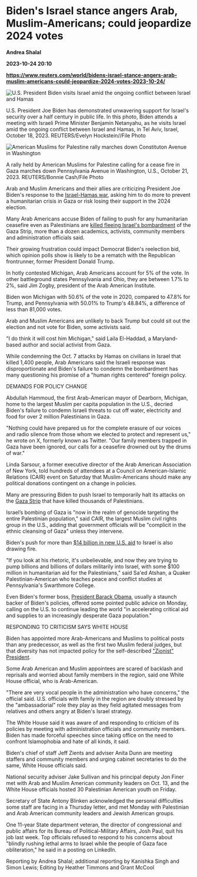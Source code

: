 # Biden's Israel stance angers Arab, Muslim-Americans; could jeopardize 2024 votes
**Andrea Shalal**

**2023-10-24 20:10**

**https://www.reuters.com/world/bidens-israel-stance-angers-arab-muslim-americans-could-jeopardize-2024-votes-2023-10-24/**

![U.S. President Biden visits Israel amid the ongoing conflict between Israel and Hamas](https://www.reuters.com/resizer/Esrf4ZIAUpA87VuVmGspj2PRJH0=/1920x0/filters:quality(80)/cloudfront-us-east-2.images.arcpublishing.com/reuters/ZIXIVINHXVMIPH4V3ECM27RGOI.jpg)

U.S. President Joe Biden has demonstrated unwavering support for Israel's security over a half century in public life. In this photo, Biden attends a meeting with Israeli Prime Minister Benjamin Netanyahu, as he visits Israel amid the ongoing conflict between Israel and Hamas, in Tel Aviv, Israel, October 18, 2023. REUTERS/Evelyn Hockstein//File Photo

![American Muslims for Palestine rally marches down Constituton Avenue in Washington](https://www.reuters.com/resizer/I3j5iVaBFY3JvdwITslq8wb4OmY=/1920x0/filters:quality(80)/cloudfront-us-east-2.images.arcpublishing.com/reuters/ZZ7MOTM2K5PWDID3FETHUPI42M.jpg)

A rally held by American Muslims for Palestine calling for a cease fire in Gaza marches down Pennsylvania Avenue in Washington, U.S., October 21, 2023. REUTERS/Bonnie Cash/File Photo

Arab and Muslim Americans and their allies are criticizing President Joe Biden's response to the [Israel-Hamas war](https://www.reuters.com/world/middle-east/israel-promises-unrelenting-attacks-hamas-us-obama-urge-caution-2023-10-24/), asking him to do more to prevent a humanitarian crisis in Gaza or risk losing their support in the 2024 election.

Many Arab Americans accuse Biden of failing to push for any humanitarian ceasefire even as Palestinians are [killed fleeing Israel's bombardment](https://www.reuters.com/world/middle-east/gaza-teenager-sees-parents-siblings-killed-after-seeking-safety-south-2023-10-23/) of the Gaza Strip, more than a dozen academics, activists, community members and administration officials said.

Their growing frustration could impact Democrat Biden's reelection bid, which opinion polls show is likely to be a rematch with the Republican frontrunner, former President Donald Trump.

In hotly contested Michigan, Arab Americans account for 5% of the vote. In other battleground states Pennsylvania and Ohio, they are between 1.7% to 2%, said Jim Zogby, president of the Arab American Institute.

Biden won Michigan with 50.6% of the vote in 2020, compared to 47.8% for Trump, and Pennsylvania with 50.01% to Trump's 48.84%, a difference of less than 81,000 votes.

Arab and Muslim Americans are unlikely to back Trump but could sit out the election and not vote for Biden, some activists said.

"I do think it will cost him Michigan," said Laila El-Haddad, a Maryland-based author and social activist from Gaza.

While condemning the Oct. 7 attacks by Hamas on civilians in Israel that killed 1,400 people, Arab Americans said the Israeli response was disproportionate and Biden's failure to condemn the bombardment has many questioning his promise of a "human rights centered" foreign policy.

DEMANDS FOR POLICY CHANGE

Abdullah Hammoud, the first Arab-American mayor of Dearborn, Michigan, home to the largest Muslim per capita population in the U.S., decried Biden's failure to condemn Israeli threats to cut off water, electricity and food for over 2 million Palestinians in Gaza.

"Nothing could have prepared us for the complete erasure of our voices and radio silence from those whom we elected to protect and represent us," he wrote on X, formerly known as Twitter. "Our family members trapped in Gaza have been ignored, our calls for a ceasefire drowned out by the drums of war."

Linda Sarsour, a former executive director of the Arab American Association of New York, told hundreds of attendees at a Council on American-Islamic Relations (CAIR) event on Saturday that Muslim-Americans should make any political donations contingent on a change in policies.

Many are pressuring Biden to push Israel to temporarily halt its attacks on the [Gaza Strip](https://www.reuters.com/world/middle-east/brief-history-gazas-centuries-war-2023-10-13/) that have killed thousands of Palestinians.

Israel’s bombing of Gaza is "now in the realm of genocide targeting the entire Palestinian population," said CAIR, the largest Muslim civil rights group in the U.S., adding that government officials will be "complicit in the ethnic cleansing of Gaza" unless they intervene.

Biden's push for more than [$14 billion in new U.S. aid](https://www.reuters.com/world/us/whats-bidens-106-billion-supplemental-funding-request-2023-10-20/) to Israel is also drawing fire.

"If you look at his rhetoric, it's unbelievable, and now they are trying to pump billions and billions of dollars militarily into Israel, with some $100 million in humanitarian aid for the Palestinians," said Sa'ed Atshan, a Quaker Palestinian-American who teaches peace and conflict studies at Pennsylvania's Swarthmore College.

Even Biden's former boss, [President Barack Obama](https://www.reuters.com/world/obama-warns-some-israels-actions-gaza-may-backfire-2023-10-23/), usually a staunch backer of Biden's policies, offered some pointed public advice on Monday, calling on the U.S. to continue leading the world "in accelerating critical aid and supplies to an increasingly desperate Gaza population."

RESPONDING TO CRITICISM SAYS WHITE HOUSE

Biden has appointed more Arab-Americans and Muslims to political posts than any predecessor, as well as the first two Muslim federal judges, but that diversity has not impacted policy for the self-described ["Zionist" President](https://www.reuters.com/world/us/i-am-zionist-how-joe-bidens-lifelong-bond-with-israel-shapes-war-policy-2023-10-21/).

Some Arab American and Muslim appointees are scared of backlash and reprisals and worried about family members in the region, said one White House official, who is Arab-American.

"There are very vocal people in the administration who have concerns," the official said. U.S. officials with family in the region are doubly stressed by the "ambassadorial" role they play as they field agitated messages from relatives and others angry at Biden's Israel strategy.

The White House said it was aware of and responding to criticism of its policies by meeting with administration officials and community members. Biden has made forceful speeches since taking office on the need to confront Islamophobia and hate of all kinds, it said.

Biden's chief of staff Jeff Zients and adviser Anita Dunn are meeting staffers and community members and urging cabinet secretaries to do the same, White House officials said.

National security adviser Jake Sullivan and his principal deputy Jon Finer met with Arab and Muslim American community leaders on Oct. 13, and the White House officials hosted 30 Palestinian American youth on Friday.

Secretary of State Antony Blinken acknowledged the personal difficulties some staff are facing in a Thursday letter, and met Monday with Palestinian and Arab American community leaders and Jewish American groups.

One 11-year State department veteran, the director of congressional and public affairs for its Bureau of Political-Military Affairs, Josh Paul, quit his job last week. Top officials refused to respond to his concerns about "blindly rushing lethal arms to Israel while the people of Gaza face obliteration," he said in a posting on LinkedIn.

Reporting by Andrea Shalal; additional reporting by Kanishka Singh and Simon Lewis; Editing by Heather Timmons and Grant McCool